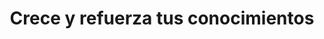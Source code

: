 ---
id: 6
title: "Crece y refuerza tus conocimientos"
description: "Accede a nuestra comunidad de prácticas y comparte con otros colegas para enriquecer tu aprendizaje. Participa de Webinars, Meetups, talks, y refuerza tus conocimientos."
image: "/assets/images/route/6-crece.png"
url: "/steps/6-crece/"
---